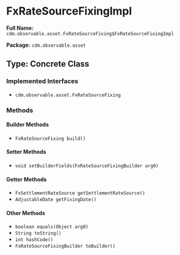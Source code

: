 # FxRateSourceFixingImpl

**Full Name:** `cdm.observable.asset.FxRateSourceFixing$FxRateSourceFixingImpl`

**Package:** `cdm.observable.asset`

## Type: Concrete Class

### Implemented Interfaces

- `cdm.observable.asset.FxRateSourceFixing`

### Methods

#### Builder Methods

- `FxRateSourceFixing build()`

#### Setter Methods

- `void setBuilderFields(FxRateSourceFixingBuilder arg0)`

#### Getter Methods

- `FxSettlementRateSource getSettlementRateSource()`
- `AdjustableDate getFixingDate()`

#### Other Methods

- `boolean equals(Object arg0)`
- `String toString()`
- `int hashCode()`
- `FxRateSourceFixingBuilder toBuilder()`

